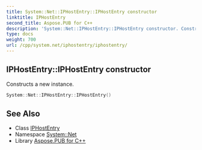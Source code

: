 ```yaml
---
title: System::Net::IPHostEntry::IPHostEntry constructor
linktitle: IPHostEntry
second_title: Aspose.PUB for C++
description: 'System::Net::IPHostEntry::IPHostEntry constructor. Constructs a new instance in C++.'
type: docs
weight: 700
url: /cpp/system.net/iphostentry/iphostentry/
---
```

## IPHostEntry::IPHostEntry constructor


Constructs a new instance.

```cpp
System::Net::IPHostEntry::IPHostEntry()
```

## See Also

* Class [IPHostEntry](../)
* Namespace [System::Net](../../)
* Library [Aspose.PUB for C++](../../../)

